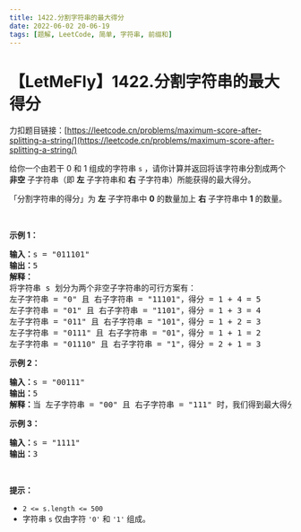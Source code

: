 ```yaml
---
title: 1422.分割字符串的最大得分
date: 2022-06-02 20-06-19
tags: [题解, LeetCode, 简单, 字符串, 前缀和]
---
```


# 【LetMeFly】1422.分割字符串的最大得分

力扣题目链接：[https://leetcode.cn/problems/maximum-score-after-splitting-a-string/](https://leetcode.cn/problems/maximum-score-after-splitting-a-string/)

<p>给你一个由若干 0 和 1 组成的字符串 <code>s</code> ，请你计算并返回将该字符串分割成两个 <strong>非空</strong> 子字符串（即&nbsp;<strong>左</strong> 子字符串和 <strong>右</strong> 子字符串）所能获得的最大得分。</p>

<p>「分割字符串的得分」为 <strong>左</strong> 子字符串中 <strong>0</strong> 的数量加上 <strong>右</strong> 子字符串中 <strong>1</strong> 的数量。</p>

<p>&nbsp;</p>

<p><strong>示例 1：</strong></p>

<pre><strong>输入：</strong>s = &quot;011101&quot;
<strong>输出：</strong>5 
<strong>解释：</strong>
将字符串 s 划分为两个非空子字符串的可行方案有：
左子字符串 = &quot;0&quot; 且 右子字符串 = &quot;11101&quot;，得分 = 1 + 4 = 5 
左子字符串 = &quot;01&quot; 且 右子字符串 = &quot;1101&quot;，得分 = 1 + 3 = 4 
左子字符串 = &quot;011&quot; 且 右子字符串 = &quot;101&quot;，得分 = 1 + 2 = 3 
左子字符串 = &quot;0111&quot; 且 右子字符串 = &quot;01&quot;，得分 = 1 + 1 = 2 
左子字符串 = &quot;01110&quot; 且 右子字符串 = &quot;1&quot;，得分 = 2 + 1 = 3
</pre>

<p><strong>示例 2：</strong></p>

<pre><strong>输入：</strong>s = &quot;00111&quot;
<strong>输出：</strong>5
<strong>解释：</strong>当 左子字符串 = &quot;00&quot; 且 右子字符串 = &quot;111&quot; 时，我们得到最大得分 = 2 + 3 = 5
</pre>

<p><strong>示例 3：</strong></p>

<pre><strong>输入：</strong>s = &quot;1111&quot;
<strong>输出：</strong>3
</pre>

<p>&nbsp;</p>

<p><strong>提示：</strong></p>

<ul>
	<li><code>2 &lt;= s.length &lt;= 500</code></li>
	<li>字符串 <code>s</code> 仅由字符 <code>&#39;0&#39;</code> 和 <code>&#39;1&#39;</code> 组成。</li>
</ul>


    